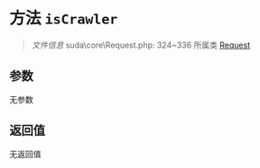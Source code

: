 # 方法 `isCrawler`

> *文件信息* suda\core\Request.php: 324~336
> 所属类 [Request](../Request.md)




## 参数


无参数


## 返回值

无返回值
